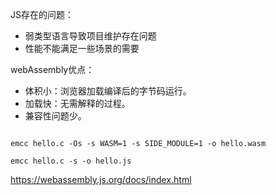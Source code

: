 JS存在的问题：

* 弱类型语言导致项目维护存在问题
* 性能不能满足一些场景的需要

webAssembly优点：

* 体积小：浏览器加载编译后的字节码运行。
* 加载快：无需解释的过程。
* 兼容性问题少。


```

emcc hello.c -Os -s WASM=1 -s SIDE_MODULE=1 -o hello.wasm

emcc hello.c -s -o hello.js

```

https://webassembly.js.org/docs/index.html